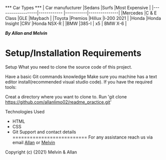 *** Car Types ***
| Car manufucturer  |Sedans         |Surfs      |Most Expensive |
|-------------------|------------   |-----------|---------------|
|Mercedes           |C & E Class    |GLE        |Maybach        |
|Toyota             |Premios        |Hillux     |l-200 2021     |
|Honda              |Honda Insight  |CRV        |Honda NSX-R    |
|BMW                |385-I          |  x5       | BMW X-6       |

***By Allan and Melvin***


Setup/Installation Requirements
============================
Setup
What you need to clone the source code of this project.

Have a basic Git commands knowledge
Make sure you machine has a text editor install(recommended visual studio code).
If you have the required tools:

Creat a directory where you want to clone to.
Run 'git clone https://github.com/allanlimo02/readme_practice.git'

Technologies Used
* HTML
* CSS
* Git
Support and contact details  
==========================
For any assistance reach us via email [Allan](mailto:allanlimo02@gmail.com) or [Melvin](mailto:melvin.omega@student.moringaschool.com)

Copyright (c) {2021} Melvin & Allan
